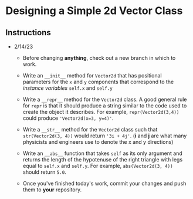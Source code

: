 # Designing a Simple 2d Vector Class

## Instructions

- 2/14/23
    - Before changing **anything**, check out a new branch in which to work.

    - Write an `__init__` method for `Vector2d` that has positional parameters for the `x` and `y` components that correspond to the *instance variables* `self.x` and `self.y`

    - Write a `__repr__` method for the `Vector2d` class. A good general rule for `repr` is that it should produce a string similar to the code used to create the object it describes. For example, `repr(Vector2d(3,4))` could produce `'Vector2d(x=3, y=4)'`.

    - Write a `__str__` method for the `Vector2d` class such that `str(Vector2d(3, 4))` would return `'3i + 4j'`. (**i** and **j** are what many physicists and engineers use to denote the x and y directions)

    - Write an `__abs__` function that takes `self` as its only argument and returns the length of the hypotenuse of the right triangle with legs equal to `self.x` and `self.y`. For example, `abs(Vector2d(3, 4))` should return `5.0`.

    - Once you've finished today's work, commit your changes and push them to **your** repository.

    
